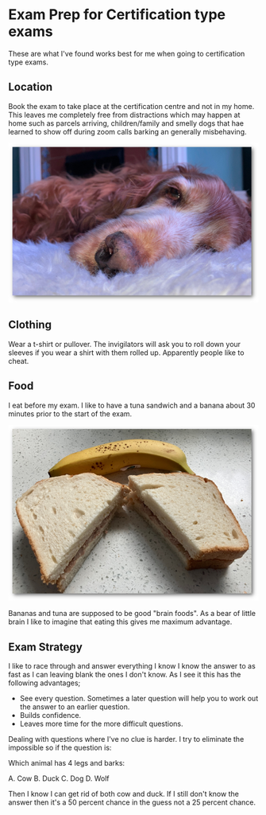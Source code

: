 # Exam Prep for Certification type exams
These are what I've found works best for me when going to certification type exams.

## Location
Book the exam to take place at the certification centre and not in my home. This leaves me completely free from distractions which may happen at home such as parcels arriving, children/family and smelly dogs that hae learned to show off during zoom calls barking an generally misbehaving.

![a smelly dog named rosie](assets/smelly-dog.png)


## Clothing
Wear a t-shirt or pullover. The invigilators will ask you to roll down your sleeves if you wear a shirt with them rolled up. Apparently people like to cheat.

## Food
I eat before my exam. I like to have a tuna sandwich and a banana about 30 minutes prior to the start of the exam. 

![a tuna sandwich and a banana](assets/tuna-sandwich-banana.png)

Bananas and tuna are supposed to be good "brain foods". As a bear of little brain I like to imagine that eating this gives me maximum advantage.

## Exam Strategy
I like to race through and answer everything I know I know the answer to as fast as I can leaving blank the ones I don't know. As I see it this has the following advantages;

- See every question. Sometimes a later question will help you to work out the answer to an earlier question.
- Builds confidence.
- Leaves more time for the more difficult questions.

Dealing with questions where I've no clue is harder. I try to eliminate the impossible so if the question is:

Which animal has 4 legs and barks:

A. Cow
B. Duck
C. Dog
D. Wolf

Then I know I can get rid of both cow and duck. If I still don't know the answer then it's a 50 percent chance in the guess not a 25 percent chance.
